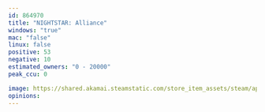```yaml
---
id: 864970
title: "NIGHTSTAR: Alliance"
windows: "true"
mac: "false"
linux: false
positive: 53
negative: 10
estimated_owners: "0 - 20000"
peak_ccu: 0

image: https://shared.akamai.steamstatic.com/store_item_assets/steam/apps/864970/header.jpg?t=1728346417
opinions:
---
```

